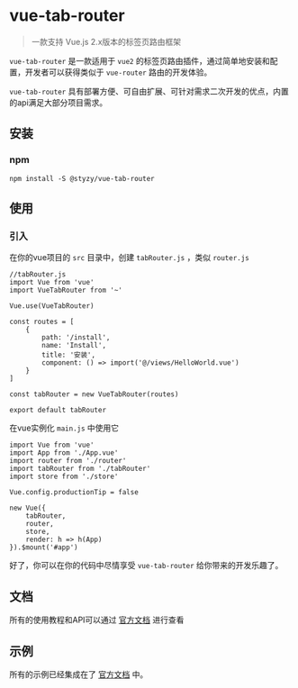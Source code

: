 # vue-tab-router

>一款支持 Vue.js 2.x版本的标签页路由框架

`vue-tab-router` 是一款适用于 `vue2` 的标签页路由插件，通过简单地安装和配置，开发者可以获得类似于 `vue-router` 路由的开发体验。

`vue-tab-router` 具有部署方便、可自由扩展、可针对需求二次开发的优点，内置的api满足大部分项目需求。

## 安装

### npm

```
npm install -S @styzy/vue-tab-router
```

## 使用

### 引入

在你的vue项目的 `src` 目录中，创建 `tabRouter.js` ，类似 `router.js`

```es6
//tabRouter.js
import Vue from 'vue'
import VueTabRouter from '~'

Vue.use(VueTabRouter)

const routes = [
	{
		path: '/install',
		name: 'Install',
		title: '安装',
		component: () => import('@/views/HelloWorld.vue')
	}
]

const tabRouter = new VueTabRouter(routes)

export default tabRouter
```

在vue实例化 `main.js` 中使用它

```es6
import Vue from 'vue'
import App from './App.vue'
import router from './router'
import tabRouter from './tabRouter'
import store from './store'

Vue.config.productionTip = false

new Vue({
	tabRouter,
	router,
	store,
	render: h => h(App)
}).$mount('#app')
```

好了，你可以在你的代码中尽情享受 `vue-tab-router` 给你带来的开发乐趣了。

## 文档

所有的使用教程和API可以通过 [官方文档](http://vue-tab-router.styzy.cn) 进行查看

## 示例

所有的示例已经集成在了 [官方文档](http://vue-tab-router.styzy.cn) 中。
